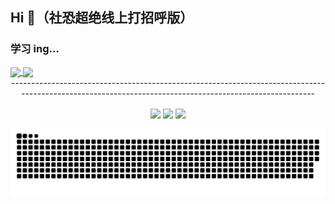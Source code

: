 ## Hi 👋（社恐超绝线上打招呼版）

<!--
**chenJH123456/chenJH123456** is a ✨ _special_ ✨ repository because its `README.md` (this file) appears on your GitHub profile.

Here are some ideas to get you started:

- 🔭 I’m currently working on ...
- 🌱 I’m currently learning ...
- 👯 I’m looking to collaborate on ...
- 🤔 I’m looking for help with ...
- 💬 Ask me about ...
- 📫 How to reach me: ...
- 😄 Pronouns: ...
- ⚡ Fun fact: ...
-->

### 学习 ing...

<a href="https://github.com/chenJH123456">
  <img height=200 align="center" src="https://github-readme-stats.vercel.app/api?username=chenJH123456&show_icons=true&theme=moltack" />
</a>
<a href="https://github.com/chenJH123456">
  <img height=200 align="center" src="https://github-readme-stats.vercel.app/api/top-langs?username=chenJH123456&layout=compact&langs_count=8&card_width=344&theme=moltack" />
</a>

<div align="center">
-------------------------------------------------------------------------------------------------------------------------------------------------------
</div>

<div id="img" align=center>

<a href="https://https://github.com/chenJH123456" target="_blank"><img  align=center src="https://img.shields.io/badge/📖-红迷-%23e5ad3bb0?style=for-the-badge"/></a> <a href="https://https://github.com/chenJH123456" target="_blank"><img  align=center src="https://img.shields.io/badge/🎨-绘画-%23e5ad3bb0?style=for-the-badge"/></a> <a href="https://https://github.com/chenJH123456" target="_blank"><img  align=center src="https://img.shields.io/badge/🌄-大自然-%23e5ad3bb0?style=for-the-badge"/></a>

</div>

<picture>
  <source media="(prefers-color-scheme: dark)" srcset="https://raw.githubusercontent.com/lxfriday/lxfriday/output/github-contribution-grid-snake-dark.svg">
  <source media="(prefers-color-scheme: light)" srcset="https://raw.githubusercontent.com/lxfriday/lxfriday/output/github-contribution-grid-snake.svg">
  <img alt="github contribution grid snake animation" src="https://raw.githubusercontent.com/lxfriday/lxfriday/output/github-contribution-grid-snake.svg">

</picture>
